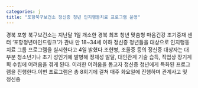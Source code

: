 ```yaml
---
categories: j
title: "포항북구보건소 정신증 청년 인지행동치료 프로그램 운영"
---
```

경북 포항 북구보건소는 지난달 1일 개소한 경북 최초 청년 맞춤형 마음건강 조기중재 센터 &lsquo;포항청년마인드링크&rsquo;가 관내 만 18~34세 이하 정신증 청년들을 대상으로 인지행동치료 그룹 프로그램을 실시한다고 4일 밝혔다.조현병, 조울증 등의 정신증 대상자는 대부분 청소년기나 초기 성인기에 발병해 정체성 발달, 대인관계 기술 습득, 직업상 장기계획 수립에 어려움을 겪게 된다. 이러한 어려움을 돕고자 정신증 청년에게 특화된 프로그램을 진행한다.이번 프로그램은 총 8회기에 걸쳐 매주 화요일에 진행하며 관계사고 및 정신증